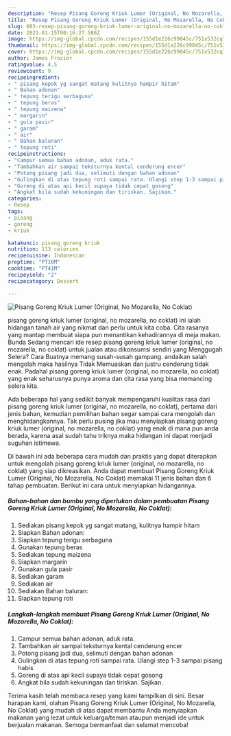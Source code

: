 ```yaml
---
description: "Resep Pisang Goreng Kriuk Lumer (Original, No Mozarella, No Coklat) | Resep Bumbu Pisang Goreng Kriuk Lumer (Original, No Mozarella, No Coklat) Yang Lezat"
title: "Resep Pisang Goreng Kriuk Lumer (Original, No Mozarella, No Coklat) | Resep Bumbu Pisang Goreng Kriuk Lumer (Original, No Mozarella, No Coklat) Yang Lezat"
slug: 603-resep-pisang-goreng-kriuk-lumer-original-no-mozarella-no-coklat-resep-bumbu-pisang-goreng-kriuk-lumer-original-no-mozarella-no-coklat-yang-lezat
date: 2021-01-15T00:16:27.586Z
image: https://img-global.cpcdn.com/recipes/155d1e226c99045c/751x532cq70/pisang-goreng-kriuk-lumer-original-no-mozarella-no-coklat-foto-resep-utama.jpg
thumbnail: https://img-global.cpcdn.com/recipes/155d1e226c99045c/751x532cq70/pisang-goreng-kriuk-lumer-original-no-mozarella-no-coklat-foto-resep-utama.jpg
cover: https://img-global.cpcdn.com/recipes/155d1e226c99045c/751x532cq70/pisang-goreng-kriuk-lumer-original-no-mozarella-no-coklat-foto-resep-utama.jpg
author: James Frazier
ratingvalue: 4.5
reviewcount: 9
recipeingredient:
- " pisang kepok yg sangat matang kulitnya hampir hitam"
- " Bahan adonan"
- " tepung terigu serbaguna"
- " tepung beras"
- " tepung maizena"
- " margarin"
- " gula pasir"
- " garam"
- " air"
- " Bahan baluran"
- " tepung roti"
recipeinstructions:
- "Campur semua bahan adonan, aduk rata."
- "Tambahkan air sampai teksturnya kental cenderung encer"
- "Potong pisang jadi dua, selimuti dengan bahan adonan"
- "Gulingkan di atas tepung roti sampai rata. Ulangi step 1-3 sampai pisang habis"
- "Goreng di atas api kecil supaya tidak cepat gosong"
- "Angkat bila sudah kekuningan dan tiriskan. Sajikan."
categories:
- Resep
tags:
- pisang
- goreng
- kriuk

katakunci: pisang goreng kriuk 
nutrition: 113 calories
recipecuisine: Indonesian
preptime: "PT16M"
cooktime: "PT41M"
recipeyield: "2"
recipecategory: Dessert

---
```



![Pisang Goreng Kriuk Lumer (Original, No Mozarella, No Coklat)](https://img-global.cpcdn.com/recipes/155d1e226c99045c/751x532cq70/pisang-goreng-kriuk-lumer-original-no-mozarella-no-coklat-foto-resep-utama.jpg)


pisang goreng kriuk lumer (original, no mozarella, no coklat) ini ialah hidangan tanah air yang nikmat dan perlu untuk kita coba. Cita rasanya yang mantap membuat siapa pun menantikan kehadirannya di meja makan.
Bunda Sedang mencari ide resep pisang goreng kriuk lumer (original, no mozarella, no coklat) untuk jualan atau dikonsumsi sendiri yang Menggugah Selera? Cara Buatnya memang susah-susah gampang. andaikan salah mengolah maka hasilnya Tidak Memuaskan dan justru cenderung tidak enak. Padahal pisang goreng kriuk lumer (original, no mozarella, no coklat) yang enak seharusnya punya aroma dan cita rasa yang bisa memancing selera kita.



Ada beberapa hal yang sedikit banyak mempengaruhi kualitas rasa dari pisang goreng kriuk lumer (original, no mozarella, no coklat), pertama dari jenis bahan, kemudian pemilihan bahan segar sampai cara mengolah dan menghidangkannya. Tak perlu pusing jika mau menyiapkan pisang goreng kriuk lumer (original, no mozarella, no coklat) yang enak di mana pun anda berada, karena asal sudah tahu triknya maka hidangan ini dapat menjadi suguhan istimewa.


Di bawah ini ada beberapa cara mudah dan praktis yang dapat diterapkan untuk mengolah pisang goreng kriuk lumer (original, no mozarella, no coklat) yang siap dikreasikan. Anda dapat membuat Pisang Goreng Kriuk Lumer (Original, No Mozarella, No Coklat) memakai 11 jenis bahan dan 6 tahap pembuatan. Berikut ini cara untuk menyiapkan hidangannya.

<!--inarticleads1-->

##### Bahan-bahan dan bumbu yang diperlukan dalam pembuatan Pisang Goreng Kriuk Lumer (Original, No Mozarella, No Coklat):

1. Sediakan  pisang kepok yg sangat matang, kulitnya hampir hitam
1. Siapkan  Bahan adonan:
1. Siapkan  tepung terigu serbaguna
1. Gunakan  tepung beras
1. Sediakan  tepung maizena
1. Siapkan  margarin
1. Gunakan  gula pasir
1. Sediakan  garam
1. Sediakan  air
1. Sediakan  Bahan baluran:
1. Siapkan  tepung roti




<!--inarticleads2-->

##### Langkah-langkah membuat Pisang Goreng Kriuk Lumer (Original, No Mozarella, No Coklat):

1. Campur semua bahan adonan, aduk rata.
1. Tambahkan air sampai teksturnya kental cenderung encer
1. Potong pisang jadi dua, selimuti dengan bahan adonan
1. Gulingkan di atas tepung roti sampai rata. Ulangi step 1-3 sampai pisang habis
1. Goreng di atas api kecil supaya tidak cepat gosong
1. Angkat bila sudah kekuningan dan tiriskan. Sajikan.




Terima kasih telah membaca resep yang kami tampilkan di sini. Besar harapan kami, olahan Pisang Goreng Kriuk Lumer (Original, No Mozarella, No Coklat) yang mudah di atas dapat membantu Anda menyiapkan makanan yang lezat untuk keluarga/teman ataupun menjadi ide untuk berjualan makanan. Semoga bermanfaat dan selamat mencoba!
